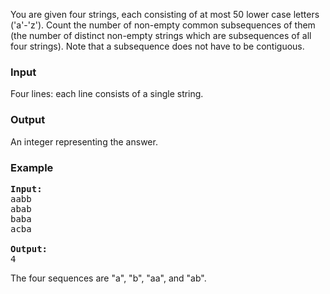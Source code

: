 <p>You are given four strings, each consisting of at most 50 lower case letters ('a'-'z'). Count the number of non-empty common subsequences of them (the number of distinct non-empty strings which are subsequences of all four strings). Note that a subsequence does not have to be contiguous.</p>

<h3>Input</h3>
<p>Four lines: each line consists of a single string.</p>

<h3>Output</h3>
<p>An integer representing the answer.</p>

<h3>Example</h3>

<pre><b>Input:</b>
aabb
abab
baba
acba

<b>Output:</b>
4
</pre>

<p>The four sequences are "a", "b", "aa", and "ab".</p>